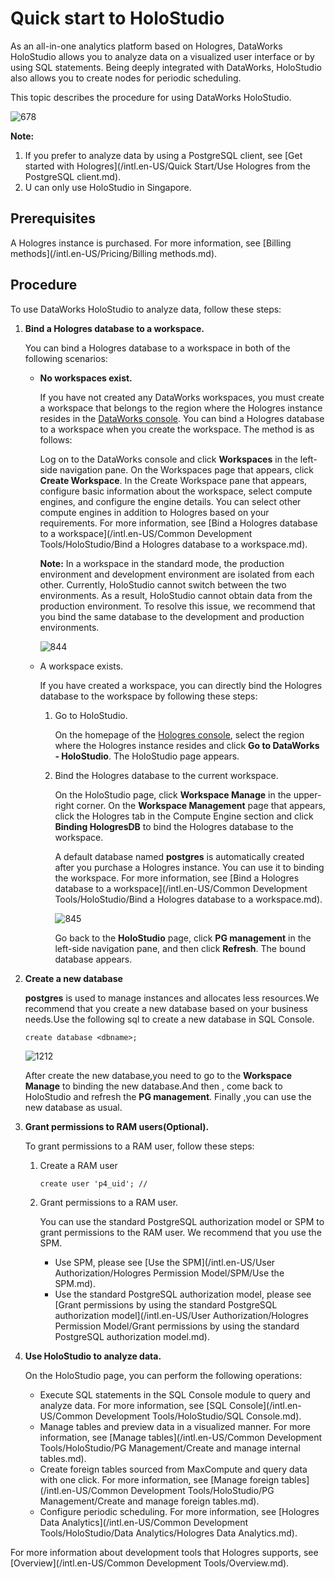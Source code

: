 # Quick start to HoloStudio

As an all-in-one analytics platform based on Hologres, DataWorks HoloStudio allows you to analyze data on a visualized user interface or by using SQL statements. Being deeply integrated with DataWorks, HoloStudio also allows you to create nodes for periodic scheduling.

This topic describes the procedure for using DataWorks HoloStudio.

![678](https://static-aliyun-doc.oss-accelerate.aliyuncs.com/assets/img/en-US/5206966951/p94251.png)

**Note:**

1.  If you prefer to analyze data by using a PostgreSQL client, see [Get started with Hologres](/intl.en-US/Quick Start/Use Hologres from the PostgreSQL client.md).
2.  U can only use HoloStudio in Singapore.

## Prerequisites

A Hologres instance is purchased. For more information, see [Billing methods](/intl.en-US/Pricing/Billing methods.md).

## Procedure

To use DataWorks HoloStudio to analyze data, follow these steps:

1.  **Bind a Hologres database to a workspace.**

    You can bind a Hologres database to a workspace in both of the following scenarios:

    -   **No workspaces exist.**

        If you have not created any DataWorks workspaces, you must create a workspace that belongs to the region where the Hologres instance resides in the [DataWorks console](https://workbench.data.aliyun.com/?#/projectlist). You can bind a Hologres database to a workspace when you create the workspace. The method is as follows:

        Log on to the DataWorks console and click **Workspaces** in the left-side navigation pane. On the Workspaces page that appears, click **Create Workspace**. In the Create Workspace pane that appears, configure basic information about the workspace, select compute engines, and configure the engine details. You can select other compute engines in addition to Hologres based on your requirements. For more information, see [Bind a Hologres database to a workspace](/intl.en-US/Common Development Tools/HoloStudio/Bind a Hologres database to a workspace.md).

        **Note:** In a workspace in the standard mode, the production environment and development environment are isolated from each other. Currently, HoloStudio cannot switch between the two environments. As a result, HoloStudio cannot obtain data from the production environment. To resolve this issue, we recommend that you bind the same database to the development and production environments.

        ![844](https://static-aliyun-doc.oss-accelerate.aliyuncs.com/assets/img/en-US/5206966951/p100528.png)

    -   A workspace exists.

        If you have created a workspace, you can directly bind the Hologres database to the workspace by following these steps:

        1.  Go to HoloStudio.

            On the homepage of the [Hologres console](https://hologram.console.aliyun.com/#/instance), select the region where the Hologres instance resides and click **Go to DataWorks - HoloStudio**. The HoloStudio page appears.

        2.  Bind the Hologres database to the current workspace.

            On the HoloStudio page, click **Workspace Manage** in the upper-right corner. On the **Workspace Management** page that appears, click the Hologres tab in the Compute Engine section and click **Binding HologresDB** to bind the Hologres database to the workspace.

            A default database named **postgres** is automatically created after you purchase a Hologres instance. You can use it to binding the workspace. For more information, see [Bind a Hologres database to a workspace](/intl.en-US/Common Development Tools/HoloStudio/Bind a Hologres database to a workspace.md).

            ![845](https://static-aliyun-doc.oss-accelerate.aliyuncs.com/assets/img/en-US/5206966951/p100529.png)

            Go back to the **HoloStudio** page, click **PG management** in the left-side navigation pane, and then click **Refresh**. The bound database appears.

2.  **Create a new database**

    **postgres** is used to manage instances and allocates less resources.We recommend that you create a new database based on your business needs.Use the following sql to create a new database in SQL Console.

    ```
    create database <dbname>;
    ```

    ![1212](https://static-aliyun-doc.oss-accelerate.aliyuncs.com/assets/img/en-US/5206966951/p139136.png)

    After create the new database,you need to go to the **Workspace Manage** to binding the new database.And then , come back to HoloStudio and refresh the **PG management**. Finally ,you can use the new database as usual.

3.  **Grant permissions to RAM users\(Optional\).**

    To grant permissions to a RAM user, follow these steps:

    1.  Create a RAM user

        ```
        create user 'p4_uid'; // 
        ```

    2.  Grant permissions to a RAM user.

        You can use the standard PostgreSQL authorization model or SPM to grant permissions to the RAM user. We recommend that you use the SPM.

        -   Use SPM, please see [Use the SPM](/intl.en-US/User Authorization/Hologres Permission Model/SPM/Use the SPM.md).
        -   Use the standard PostgreSQL authorization model, please see [Grant permissions by using the standard PostgreSQL authorization model](/intl.en-US/User Authorization/Hologres Permission Model/Grant permissions by using the standard PostgreSQL authorization model.md).
4.  **Use HoloStudio to analyze data.**

    On the HoloStudio page, you can perform the following operations:

    -   Execute SQL statements in the SQL Console module to query and analyze data. For more information, see [SQL Console](/intl.en-US/Common Development Tools/HoloStudio/SQL Console.md).
    -   Manage tables and preview data in a visualized manner. For more information, see [Manage tables](/intl.en-US/Common Development Tools/HoloStudio/PG Management/Create and manage internal tables.md).
    -   Create foreign tables sourced from MaxCompute and query data with one click. For more information, see [Manage foreign tables](/intl.en-US/Common Development Tools/HoloStudio/PG Management/Create and manage foreign tables.md).
    -   Configure periodic scheduling. For more information, see [Hologres Data Analytics](/intl.en-US/Common Development Tools/HoloStudio/Data Analytics/Hologres Data Analytics.md).

For more information about development tools that Hologres supports, see [Overview](/intl.en-US/Common Development Tools/Overview.md).

